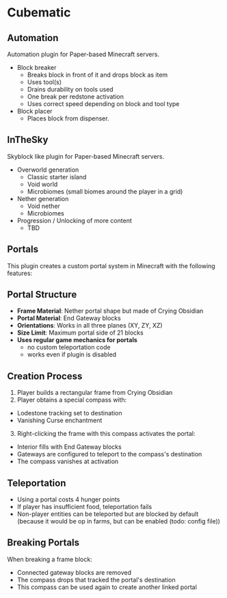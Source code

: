 # Cubematic

## Automation
Automation plugin for Paper-based Minecraft servers.
- Block breaker
  - Breaks block in front of it and drops block as item
  - Uses tool(s)
  - Drains durability on tools used
  - One break per redstone activation
  - Uses correct speed depending on block and tool type
- Block placer
  - Places block from dispenser.

## InTheSky
Skyblock like plugin for Paper-based Minecraft servers.
- Overworld generation
  - Classic starter island
  - Void world
  - Microbiomes (small biomes around the player in a grid)
- Nether generation
  - Void nether
  - Microbiomes
- Progression / Unlocking of more content
  - TBD

## Portals
This plugin creates a custom portal system in Minecraft with the following features:

## Portal Structure
- **Frame Material**: Nether portal shape but made of Crying Obsidian
- **Portal Material**: End Gateway blocks
- **Orientations**: Works in all three planes (XY, ZY, XZ)
- **Size Limit**: Maximum portal side of 21 blocks
- **Uses regular game mechanics for portals**
  - no custom teleportation code
  - works even if plugin is disabled

## Creation Process
1. Player builds a rectangular frame from Crying Obsidian
2. Player obtains a special compass with:
  - Lodestone tracking set to destination
  - Vanishing Curse enchantment
3. Right-clicking the frame with this compass activates the portal:
  - Interior fills with End Gateway blocks
  - Gateways are configured to teleport to the compass's destination
  - The compass vanishes at activation

## Teleportation
- Using a portal costs 4 hunger points
- If player has insufficient food, teleportation fails
- Non-player entities can be teleported but are blocked by default (because it would be op
  in farms, but can be enabled (todo: config file))

## Breaking Portals
When breaking a frame block:
- Connected gateway blocks are removed
- The compass drops that tracked the portal's destination
- This compass can be used again to create another linked portal
